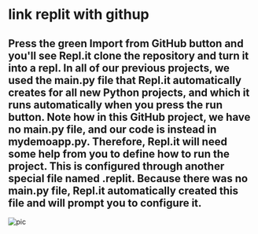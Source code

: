 # link replit with githup

## Press the green Import from GitHub button and you'll see Repl.it clone the repository and turn it into a repl. In all of our previous projects, we used the main.py file that Repl.it automatically creates for all new Python projects, and which it runs automatically when you press the run button. Note how in this GitHub project, we have no main.py file, and our code is instead in mydemoapp.py. Therefore, Repl.it will need some help from you to define how to run the project. This is configured through another special file named .replit. Because there was no main.py file, Repl.it automatically created this file and will prompt you to configure it.
![pic](https://docs.replit.com/images/tutorials/06-github/06-01-github-import.png)